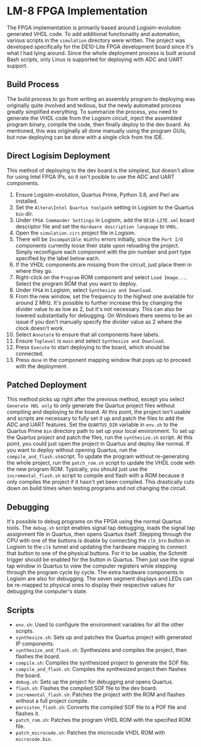 # LM-8 FPGA Implementation
The FPGA implementation is primarily based around Logisim-evolution generated VHDL code. To add
additional functionality and automation, various scripts in the `simulation` directory were 
written. The project was developed specifically for the DE10-Lite FPGA development board since
it's what I had lying around. Since the whole deployment process is built around Bash scripts, only
Linux is supported for deploying with ADC and UART support.

## Build Process
The build process to go from writing an assembly program to deploying was originally quite involved
and tedious, but the newly automated process greatly simplified everything. To summarize
the process, you need to generate the VHDL code from the Logisim circuit, inject the assembled
program binary, compile the code, then finally deploy to the dev board. As mentioned, this was
originally all done manually using the program GUIs, but now deploying can be done with a single
click from the IDE.

## Direct Logisim Deployment
This method of deploying to the dev board is the simplest, but doesn't allow for using Intel FPGA
IPs, so it isn't posible to use the ADC and UART components.
1. Ensure Logisim-evolution, Quartus Prime, Python 3.8, and Perl are installed.
2. Set the `Altera\Intel Quartus toolpath` setting in Logisim to the Quartus `bin` dir.
3. Under `FPGA Commander Settings` in Logisim, add the `DE10-LITE.xml` board descriptor file and
   set the `Hardware description language` to `VHDL`.
4. Open the `simulation.circ` project file in Logisim.
5. There will be `Incompatible Widths` errors initially, since the `Port I/O` components 
   currently loose their state upon reloading the project. Simply reconfigure each component
   with the pin number and port type specified by the label below each. 
6. If the VHDL components are missing from the circuit, just place them in where they go.
7. Right-click on the `Program` ROM component and select `Load Image...`. Select the program ROM
   that you want to deploy.
8. Under `FPGA` in Logisim, select `Synthesize and Download`.
9. From the new window, set the frequency to the highest one available for around 2 MHz. It's
   possible to further increase this by changing the divider value to as low as 2, but it's not
   necessary. This can also be lowered substantially for debugging. On Windows there seems to be an
   issue if you don't manually specify the divider value as 2 where the clock doesn't work.
10. Select `Annotate` to ensure that all components have labels.
11. Ensure `Toplevel` is `main` and select `Synthesize and Download`.
12. Press `Execute` to start deploying to the board, which should be connected.
13. Press `done` in the component mapping window that pops up to proceed with the deployment.

## Patched Deployment
This method picks up right after the previous method, except you select `Generate HDL only` to
only generate the Quartus project files without compiling and deploying to the board. At this
point, the project isn't usable and scripts are necessary to fully set it up and patch the
files to add the ADC and UART features. Set the `QUARTUS_DIR` variable in `env.sh` to the 
Quartus Prime `bin` directory path to set up your local environment. To set up the Quartus 
project and patch the files, run the `synthesize.sh` script. At this point, you could just 
open the project in Quartus and deploy like normal. If you want to deploy without opening 
Quartus, run the `compile_and_flash.sh`script. To update the program without re-generating 
the whole project, run the `patch_rom.sh` script to update the VHDL code with the new program ROM.
Typically, you should just use the `incremental_flash.sh` script to compile and flash with a ROM
because it only compiles the project if it hasn't yet been compiled. This drastically cuts down
on build times when testing programs and not changing the circuit.

## Debugging
It's possible to debug programs on the FPGA using the normal Quartus tools. The `debug.sh` script
enables signal tap debugging, loads the signal tap assignment file in Quartus, then opens Quartus
itself. Stepping through the CPU with one of the buttons is doable by connecting the `clk_btn`
button in Logisim to the `clk` tunnel and updating the hardware mapping to connect that button
to one of the physical buttons. For it to be usable, the Schmitt trigger should be enabled for the
button in Quartus. Then just use the signal tap window in Quartus to view the computer registers
while stepping through the program cycle by cycle. The extra hardware components in Logisim are
also for debugging. The seven segment displays and LEDs can be re-mapped to physical ones to
display their respective values for debugging the computer's state.

## Scripts
- `env.sh`: Used to configure the environment variables for all the other scripts.
- `synthesize.sh`: Sets up and patches the Quartus project with generated IP components.
- `synthesize_and_flash.sh`: Synthesizes and compiles the project, then flashes the board.
- `compile.sh`: Compiles the synthesized project to generate the SOF file.
- `compile_and_flash.sh`: Compiles the synthesized project then flashes the board.
- `debug.sh`: Sets up the project for debugging and opens Quartus.
- `flash.sh`: Flashes the compiled SOF file to the dev board.
- `incremental_flash.sh`: Patches the project with the ROM and flashes without a full project compile.
- `persisten_flash.sh`: Converts the compiled SOF file to a POF file and flashes it.
- `patch_rom.sh`: Patches the program VHDL ROM with the specified ROM file.
- `patch_microcode.sh`: Patches the microcode VHDL ROM with `microcode.bin`.
